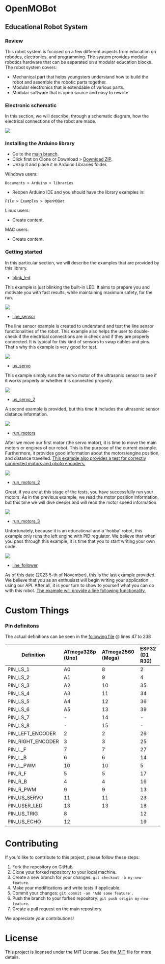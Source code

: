 # OpenMOBot

## Educational Robot System

### Review

This robot system is focused on a few different aspects from education on robotics, electronics, and programming.
The system provides modular robotics hardware that can be separated on a modular education blocks. The robot system covers:

 - Mechanical part that helps youngsters understand how to build the robot and assemble the robotic parts together.
 - Modular electronics that is extendable of various parts.
 - Modular software that is open source and easy to rewrite.

### Electronic schematic

In this section, we will describe, through a schematic diagram, how the electrical connections of the robot are made.

![](https://raw.githubusercontent.com/OpenMOBot/OpenMOBot/development/schematic/OpenMOBot_png.png)

### Installing the Arduino library
 - Go to the [main branch](https://github.com/OpenMOBot/OpenMOBot).
 - Click first on Clone or Download > [Download ZIP](https://github.com/OpenMOBot/OpenMOBot/archive/refs/heads/main.zip).
 - Unzip it and place it in Arduino Libraries folder.

Windows users:
```
Documents > Arduino > libraries
```
 - Reopen Arduino IDE and you should have the library examples in:
```
File > Examples > OpenMOBot
```

Linux users:

 - Create content.

MAC users:

 - Create content.

### Getting started

In this particular section, we will describe the examples that are provided by this library.

 - [blink_led](https://github.com/OpenMOBot/OpenMOBot/blob/development/examples/blink_led/blink_led.ino)

This example is just blinking the built-in LED. It aims to prepare you and motivate you with fast results, while maintaining maximum safety, for the run.

![](https://raw.githubusercontent.com/OpenMOBot/OpenMOBot/create_reademe/images/img_1_blink_led.png)

 - [line_sensor](https://github.com/OpenMOBot/OpenMOBot/blob/development/examples/line_sensor/line_sensor.ino)

The line sensor example is created to understand and test the line sensor functionalities of the robot. This example also helps the user to double-check if the electrical connections are in check and if they are properly connected. It is typical for this kind of sensors to swap cables and pins. That's why this example is very good for test.

![](https://raw.githubusercontent.com/OpenMOBot/OpenMOBot/create_reademe/images/img_1_line_sensor.png)

 - [us_servo](https://github.com/OpenMOBot/OpenMOBot/blob/development/examples/us_servo/us_servo.ino)

This example simply runs the servo motor of the ultrasonic sensor to see if it works properly or whether it is connected properly.

![](https://raw.githubusercontent.com/OpenMOBot/OpenMOBot/create_reademe/images/img_1_us_servo.png)

 - [us_servo_2](https://github.com/OpenMOBot/OpenMOBot/blob/development/examples/us_servo_2/us_servo_2.ino)

A second example is provided, but this time it includes the ultrasonic sensor distance information.

![](https://raw.githubusercontent.com/OpenMOBot/OpenMOBot/create_reademe/images/img_1_us_servo_2.png)

 - [run_motors](https://github.com/OpenMOBot/OpenMOBot/blob/development/examples/run_motors/run_motors.ino)

After we move our first motor (the servo motor), it is time to move the main motors or engines of our robot. This is the purpose of the current example. Furthermore, it provides good information about the motors/engine position, and distance travelled. <u>This example also provides a test for correctly connected motors and photo encoders.</u>

![](https://raw.githubusercontent.com/OpenMOBot/OpenMOBot/create_reademe/images/img_1_run_motors.png)

 - [run_motors_2](https://github.com/OpenMOBot/OpenMOBot/blob/development/examples/run_motors_2/run_motors_2.ino)

Great, if you are at this stage of the tests, you have successfully run your motors.
As in the previous example, we read the motor position information, but this time we will dive deeper and will read the motor speed information.

![](https://raw.githubusercontent.com/OpenMOBot/OpenMOBot/create_reademe/images/img_1_run_motors_2.png)

 - [run_motors_3](https://github.com/OpenMOBot/OpenMOBot/blob/development/examples/run_motors_3/run_motors_3.ino)

Unfortunately, because it is an educational and a 'hobby' robot, this example only runs the left engine with PID regulator. We believe that when you pass through this example, it is time that you to start writing your own code.

![](https://raw.githubusercontent.com/OpenMOBot/OpenMOBot/create_reademe/images/img_1_run_motors_3.png)

  - [line_follower](https://github.com/OpenMOBot/OpenMOBot/blob/development/examples/line_follower/line_follower.ino)

As of this date (2023 5-th of November), this is the last example provided.
We believe that you as an enthusiast will begin writing your application using our API. After all, it is your turn to show to yourself what you can do with this robot. <u>The example will provide a line following functionality.</u>

# Custom Things

### Pin definitons

The actual definitions can be seen in the [following file](https://github.com/OpenMOBot/OpenMOBot/blob/main/src/OpenMOBot.h) @ lines 47 to 238

| Definition | ATmega328p (Uno) | ATmega2560 (Mega) | ESP32 (D1 R32) |
|----------|:-------------|:------|:------|
| PIN_LS_1 | A0 | 8 | 2 |
| PIN_LS_2 | A1 | 9 | 4 |
| PIN_LS_3 | A2 | 10 | 35 |
| PIN_LS_4 | A3 | 11 | 34 |
| PIN_LS_5 | A4 | 12 | 36 |
| PIN_LS_6 | A5 | 13 | 39 |
| PIN_LS_7 | - | 14 | - |
| PIN_LS_8 | - | 15 | - |
| PIN_LEFT_ENCODER | 2 | 2 | 26 |
| PIN_RIGHT_ENCODER | 3 | 3 | 25 |
| PIN_L_F | 7 | 7 | 27 |
| PIN_L_B | 6 | 6 | 14 |
| PIN_L_PWM | 10 | 10 | 5 |
| PIN_R_F | 5 | 5 | 17 |
| PIN_R_B | 4 | 4 | 16 |
| PIN_R_PWM | 9 | 9 | 13 |
| PIN_US_SERVO | 11 | 11 | 23 |
| PIN_USER_LED | 13 | 13 | 18 |
| PIN_US_TRIG | 8 |  | 12 |
| PIN_US_ECHO | 12 |  | 19 |

# Contributing

If you'd like to contribute to this project, please follow these steps:

1. Fork the repository on GitHub.
2. Clone your forked repository to your local machine.
3. Create a new branch for your changes: `git checkout -b my-new-feature`.
4. Make your modifications and write tests if applicable.
5. Commit your changes: `git commit -am 'Add some feature'`.
6. Push the branch to your forked repository: `git push origin my-new-feature`.
7. Create a pull request on the main repository.

We appreciate your contributions!

# License

This project is licensed under the MIT License. See the [MIT](https://www.mit.edu/~amini/LICENSE.md) file for more details.
